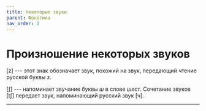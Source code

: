 ```yaml
---
title: Некоторые звуки
parent: Фонетика
nav_order: 2
---
```


# Произношение некоторых звуков


[z] --- этот знак обозначает звук, похожий на звук, передающий чтение
русской буквы *з*.

[ʃ] --- напоминает звучание буквы *ш* в слове *шест*.  Сочетание
звуков [tʃ] передает звук, напоминающий русский звук [ч].

---

